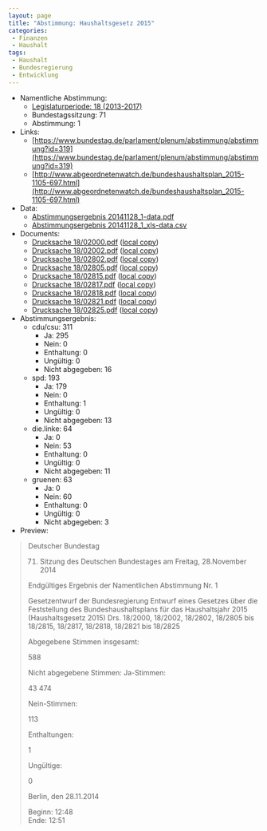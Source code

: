 ```yaml
---
layout: page
title: "Abstimmung: Haushaltsgesetz 2015"
categories:
 - Finanzen
 - Haushalt
tags:
 - Haushalt
 - Bundesregierung
 - Entwicklung
---
```


* Namentliche Abstimmung:
    * [Legislaturperiode: 18 (2013-2017)](https://de.wikipedia.org/wiki/18._Deutscher_Bundestag)
    * Bundestagssitzung: 71
    * Abstimmung: 1
* Links: 
    * [https://www.bundestag.de/parlament/plenum/abstimmung/abstimmung?id=319](https://www.bundestag.de/parlament/plenum/abstimmung/abstimmung?id=319)
    * [http://www.abgeordnetenwatch.de/bundeshaushaltsplan_2015-1105-697.html](http://www.abgeordnetenwatch.de/bundeshaushaltsplan_2015-1105-697.html)
* Data: 
    * [Abstimmungsergebnis 20141128_1-data.pdf](/res/abstimmungsliste/20141128_1-data.pdf)
    * [Abstimmungsergebnis 20141128_1_xls-data.csv](/res/abstimmungsliste/analyses/20141128_1_xls-data.csv)
* Documents: 
    * [Drucksache 18/02000.pdf](http://dip21.bundestag.de/dip21/btd/18/020/1802000.pdf) ([local copy](/res/abstimmungsdaten/018-071-01/1802000.pdf))
    * [Drucksache 18/02002.pdf](http://dip21.bundestag.de/dip21/btd/18/020/1802002.pdf) ([local copy](/res/abstimmungsdaten/018-071-01/1802002.pdf))
    * [Drucksache 18/02802.pdf](http://dip21.bundestag.de/dip21/btd/18/028/1802802.pdf) ([local copy](/res/abstimmungsdaten/018-071-01/1802802.pdf))
    * [Drucksache 18/02805.pdf](http://dip21.bundestag.de/dip21/btd/18/028/1802805.pdf) ([local copy](/res/abstimmungsdaten/018-071-01/1802805.pdf))
    * [Drucksache 18/02815.pdf](http://dip21.bundestag.de/dip21/btd/18/028/1802815.pdf) ([local copy](/res/abstimmungsdaten/018-071-01/1802815.pdf))
    * [Drucksache 18/02817.pdf](http://dip21.bundestag.de/dip21/btd/18/028/1802817.pdf) ([local copy](/res/abstimmungsdaten/018-071-01/1802817.pdf))
    * [Drucksache 18/02818.pdf](http://dip21.bundestag.de/dip21/btd/18/028/1802818.pdf) ([local copy](/res/abstimmungsdaten/018-071-01/1802818.pdf))
    * [Drucksache 18/02821.pdf](http://dip21.bundestag.de/dip21/btd/18/028/1802821.pdf) ([local copy](/res/abstimmungsdaten/018-071-01/1802821.pdf))
    * [Drucksache 18/02825.pdf](http://dip21.bundestag.de/dip21/btd/18/028/1802825.pdf) ([local copy](/res/abstimmungsdaten/018-071-01/1802825.pdf))
* Abstimmungsergebnis:
    * cdu/csu: 311
        * Ja: 295
        * Nein: 0
        * Enthaltung: 0
        * Ungültig: 0
        * Nicht abgegeben: 16
    * spd: 193
        * Ja: 179
        * Nein: 0
        * Enthaltung: 1
        * Ungültig: 0
        * Nicht abgegeben: 13
    * die.linke: 64
        * Ja: 0
        * Nein: 53
        * Enthaltung: 0
        * Ungültig: 0
        * Nicht abgegeben: 11
    * gruenen: 63
        * Ja: 0
        * Nein: 60
        * Enthaltung: 0
        * Ungültig: 0
        * Nicht abgegeben: 3
* Preview: 
> Deutscher Bundestag
> 
> 71. Sitzung des Deutschen Bundestages
> am Freitag, 28.November 2014
> 
> Endgültiges Ergebnis der Namentlichen Abstimmung Nr. 1
> 
> Gesetzentwurf der Bundesregierung
> Entwurf eines Gesetzes über die Feststellung des Bundeshaushaltsplans für das
> Haushaltsjahr 2015 (Haushaltsgesetz 2015)
> Drs. 18/2000, 18/2002, 18/2802, 18/2805 bis 18/2815, 18/2817, 18/2818, 18/2821 bis
> 18/2825
> 
> Abgegebene Stimmen insgesamt:
> 
> 588
> 
> Nicht abgegebene Stimmen:
> Ja-Stimmen:
> 
> 43
> 474
> 
> Nein-Stimmen:
> 
> 113
> 
> Enthaltungen:
> 
> 1
> 
> Ungültige:
> 
> 0
> 
> Berlin, den 28.11.2014
> 
> Beginn: 12:48  
> Ende: 12:51

